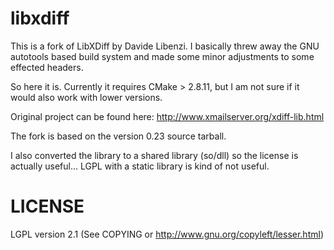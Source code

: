 libxdiff
========

This is a fork of LibXDiff by Davide Libenzi.
I basically threw away the GNU autotools based build system
and made some minor adjustments to some effected headers.

So here it is. Currently it requires CMake > 2.8.11,
but I am not sure if it would also work with lower versions.

Original project can be found here: http://www.xmailserver.org/xdiff-lib.html

The fork is based on the version 0.23 source tarball.

I also converted the library to a shared library (so/dll) so the license is actually useful...
LGPL with a static library is kind of not useful.

LICENSE
=======

LGPL version 2.1 (See COPYING or http://www.gnu.org/copyleft/lesser.html)

